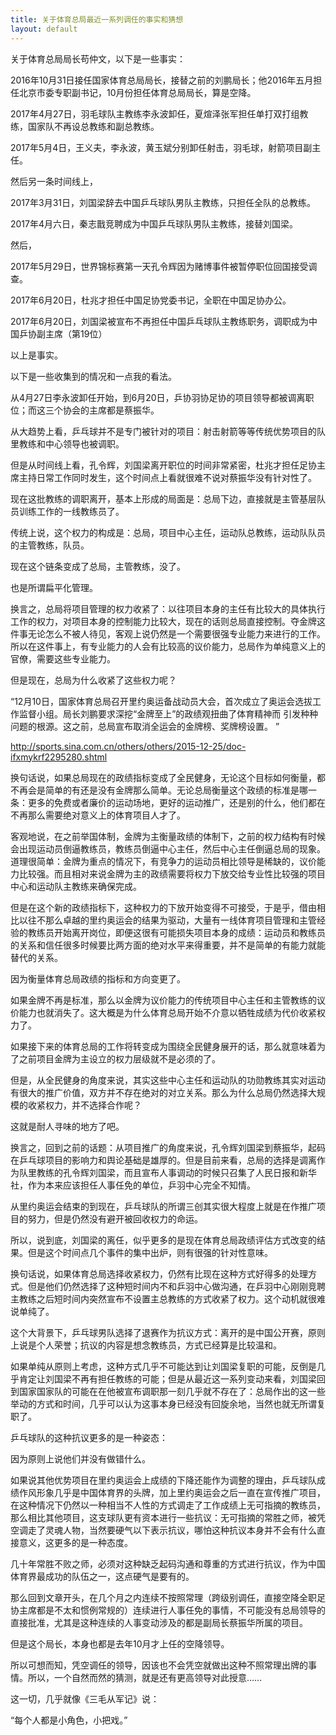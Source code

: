 ```yaml
---
title: 关于体育总局最近一系列调任的事实和猜想
layout: default
---
```


关于体育总局局长苟仲文，以下是一些事实：

2016年10月31日接任国家体育总局局长，接替之前的刘鹏局长；他2016年五月担任北京市委专职副书记，10月份担任体育总局局长，算是空降。

2017年4月27日，羽毛球队主教练李永波卸任，夏煊泽张军担任单打双打组教练，国家队不再设总教练和副总教练。

2017年5月4日，王义夫，李永波，黄玉斌分别卸任射击，羽毛球，射箭项目副主任。


然后另一条时间线上，

2017年3月31日，刘国梁辞去中国乒乓球队男队主教练，只担任全队的总教练。

2017年4月六日，秦志戬竞聘成为中国乒乓球队男队主教练，接替刘国梁。

然后，

2017年5月29日，世界锦标赛第一天孔令辉因为赌博事件被暂停职位回国接受调查。

2017年6月20日，杜兆才担任中国足协党委书记，全职在中国足协办公。

2017年6月20日，刘国梁被宣布不再担任中国乒乓球队主教练职务，调职成为中国乒协副主席（第19位）

以上是事实。

以下是一些收集到的情况和一点我的看法。

从4月27日李永波卸任开始，到6月20日，乒协羽协足协的项目领导都被调离职位；而这三个协会的主席都是蔡振华。

从大趋势上看，乒乓球并不是专门被针对的项目：射击射箭等等传统优势项目的队里教练和中心领导也被调职。

但是从时间线上看，孔令辉，刘国梁离开职位的时间非常紧密，杜兆才担任足协主席主持日常工作同时发生，这个时间点上看就很难不说对蔡振华没有针对性了。

现在这批教练的调职离开，基本上形成的局面是：总局下边，直接就是主管基层队员训练工作的一线教练员了。

传统上说，这个权力的构成是：总局，项目中心主任，运动队总教练，运动队队员的主管教练，队员。

现在这个链条变成了总局，主管教练，没了。

也是所谓扁平化管理。

换言之，总局将项目管理的权力收紧了：以往项目本身的主任有比较大的具体执行工作的权力，对项目本身的控制能力比较大，现在的话则总局直接控制。夺金牌这件事无论怎么不被人待见，客观上说仍然是一个需要很强专业能力来进行的工作。所以在这件事上，有专业能力的人会有比较高的议价能力，总局作为单纯意义上的官僚，需要这些专业能力。

但是现在，总局为什么收紧了这些权力呢？

“12月10日，国家体育总局召开里约奥运备战动员大会，首次成立了奥运会选拔工作监督小组。局长刘鹏要求深挖“金牌至上”的政绩观扭曲了体育精神而 引发种种问题的根源。这之前，总局宣布取消全运会的金牌榜、奖牌榜设置。 ”

http://sports.sina.com.cn/others/others/2015-12-25/doc-ifxmykrf2295280.shtml

换句话说，如果总局现在的政绩指标变成了全民健身，无论这个目标如何衡量，都不再会是简单的有还是没有金牌那么简单。无论总局衡量这个政绩的标准是哪一条：更多的免费或者廉价的运动场地，更好的运动推广，还是别的什么，他们都在不再那么需要绝对意义上的体育项目人才了。

客观地说，在之前举国体制，金牌为主衡量政绩的体制下，之前的权力结构有时候会出现运动员倒逼教练员，教练员倒逼中心主任，然后中心主任倒逼总局的现象。道理很简单：金牌为重点的情况下，有竞争力的运动员相比领导是稀缺的，议价能力比较强。而且相对来说金牌为主的政绩需要将权力下放交给专业性比较强的项目中心和运动队主教练来确保完成。

但是在这个新的政绩指标下，这种权力的下放开始变得不可接受，于是乎，借由相比以往不那么卓越的里约奥运会的结果为驱动，大量有一线体育项目管理和主管经验的教练员开始离开岗位，即便这很有可能损失项目本身的成绩：运动员和教练员的关系和信任很多时候要比两方面的绝对水平来得重要，并不是简单的有能力就能替代的关系。

因为衡量体育总局政绩的指标和方向变更了。

如果金牌不再是标准，那么以金牌为议价能力的传统项目中心主任和主管教练的议价能力也就消失了。这大概是为什么体育总局开始不介意以牺牲成绩为代价收紧权力了。

如果接下来的体育总局的工作将转变成为围绕全民健身展开的话，那么就意味着为了之前项目金牌为主设立的权力层级就不是必须的了。

但是，从全民健身的角度来说，其实这些中心主任和运动队的功勋教练其实对运动有很大的推广价值，双方并不存在绝对的对立关系。那么为什么总局仍然选择大规模的收紧权力，并不选择合作呢？

这就是耐人寻味的地方了吧。

换言之，回到之前的话题：从项目推广的角度来说，孔令辉刘国梁到蔡振华，起码在乒乓球项目的影响力和舆论基础是雄厚的。但是目前来看，总局的选择是调离作为队里教练的孔令辉刘国梁，而且宣布人事调动的时候只召集了人民日报和新华社，作为本来应该担任人事任免的单位，乒羽中心完全不知情。

从里约奥运会结束的到现在，乒乓球队的所谓三创其实很大程度上就是在作推广项目的努力，但是仍然没有避开被回收权力的命运。

所以，说到底，刘国梁的离任，似乎更多的是现在体育总局政绩评估方式改变的结果。但是这个时间点几个事件的集中出炉，则有很强的针对性意味。

换句话说，如果体育总局选择收紧权力，仍然有比现在这种方式好得多的处理方式。但是他们仍然选择了这种短时间内不和乒羽中心做沟通，在乒羽中心刚刚竞聘主教练之后短时间内突然宣布不设置主总教练的方式收紧了权力。这个动机就很难说单纯了。

这个大背景下，乒乓球男队选择了退赛作为抗议方式：离开的是中国公开赛，原则上说是个人荣誉；抗议的内容是想念教练员，方式已经算是比较温和。

如果单纯从原则上考虑，这种方式几乎不可能达到让刘国梁复职的可能，反倒是几乎肯定让刘国梁不再有担任教练的可能；但是从最近这一系列变动来看，刘国梁回到国家国家队的可能在在他被宣布调职那一刻几乎就不存在了：总局作出的这一些举动的方式和时间，几乎可以认为这事本身已经没有回旋余地，当然也就无所谓复职了。

乒乓球队的这种抗议更多的是一种姿态：

因为原则上说他们并没有做错什么。

如果说其他优势项目在里约奥运会上成绩的下降还能作为调整的理由，乒乓球队成绩作风形象几乎是中国体育界的头牌，加上里约奥运会之后一直在宣传推广项目，在这种情况下仍然以一种相当不人性的方式调走了工作成绩上无可指摘的教练员，那么相比其他项目，这支球队更有资本进行一些抗议：无可指摘的常胜之师，被凭空调走了灵魂人物，当然要硬气以下表示抗议，哪怕这种抗议本身并不会有什么直接意义，这更多的是一种态度。

几十年常胜不败之师，必须对这种缺乏起码沟通和尊重的方式进行抗议，作为中国体育界最成功的队伍之一，这点硬气是要有的。

那么回到文章开头，在几个月之内连续不按照常理（跨级别调任，直接空降全职足协主席都是不太和惯例常规的）连续进行人事任免的事情，不可能没有总局领导的直接批准，尤其是这种连续的人事变动涉及的都是副局长蔡振华所属的项目。

但是这个局长，本身也都是去年10月才上任的空降领导。

所以可想而知，凭空调任的领导，因该也不会凭空就做出这种不照常理出牌的事情。所以，一个自然而然的猜测，就是还有更高领导对此授意……

这一切，几乎就像《三毛从军记》说：

“每个人都是小角色，小把戏。”
